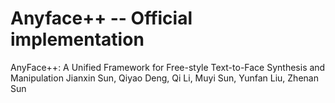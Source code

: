 # Anyface++ -- Official implementation
AnyFace++: A Unified Framework for Free-style Text-to-Face Synthesis and Manipulation
Jianxin Sun, Qiyao Deng, Qi Li, Muyi Sun, Yunfan Liu, Zhenan Sun
